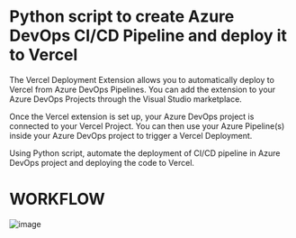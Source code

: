 # Python script to create Azure DevOps CI/CD Pipeline and deploy it to Vercel 

The Vercel Deployment Extension allows you to automatically deploy to Vercel from Azure DevOps Pipelines. You can add the extension to your Azure DevOps Projects through the Visual Studio marketplace.

Once the Vercel extension is set up, your Azure DevOps project is connected to your Vercel Project. You can then use your Azure Pipeline(s) inside your Azure DevOps project to trigger a Vercel Deployment.

Using Python script, automate the deployment of CI/CD pipeline in Azure DevOps project and deploying the code to Vercel. 

# WORKFLOW

![image](https://github.com/Muskantomar001/Devops_Automated_application_deployment_to_Varcel/assets/65162584/7d89c549-0597-4edc-8348-2aeef62f5083)


